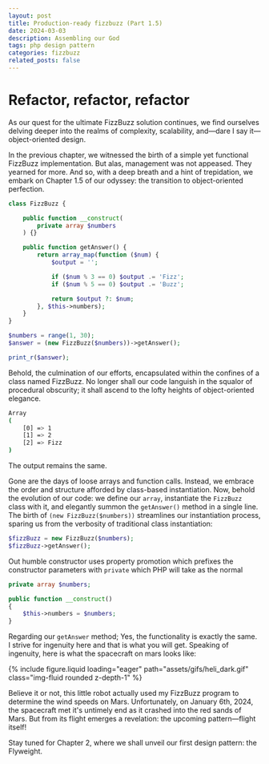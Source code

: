 ```yaml
---
layout: post
title: Production-ready fizzbuzz (Part 1.5)
date: 2024-03-03
description: Assembling our God
tags: php design pattern
categories: fizzbuzz
related_posts: false
---
```


# Refactor, refactor, refactor

As our quest for the ultimate FizzBuzz solution continues, we find ourselves delving deeper into the realms of complexity, scalability, and—dare I say it—object-oriented design. 

In the previous chapter, we witnessed the birth of a simple yet functional FizzBuzz implementation. But alas, management was not appeased. They yearned for more. And so, with a deep breath and a hint of trepidation, we embark on Chapter 1.5 of our odyssey: the transition to object-oriented perfection.

```php
class FizzBuzz {

    public function __construct(
        private array $numbers
    ) {}

    public function getAnswer() {
        return array_map(function ($num) {
            $output = '';

            if ($num % 3 == 0) $output .= 'Fizz';
            if ($num % 5 == 0) $output .= 'Buzz';

            return $output ?: $num;
        }, $this->numbers);
    }
}

$numbers = range(1, 30);
$answer = (new FizzBuzz($numbers))->getAnswer();

print_r($answer);
```

Behold, the culmination of our efforts, encapsulated within the confines of a class named FizzBuzz. No longer shall our code languish in the squalor of procedural obscurity; it shall ascend to the lofty heights of object-oriented elegance.

```bash
Array
(
    [0] => 1
    [1] => 2
    [2] => Fizz
)
```
The output remains the same.

Gone are the days of loose arrays and function calls. Instead, we embrace the order and structure afforded by class-based instantiation. Now, behold the evolution of our code: we define our `array`, instantiate the `FizzBuzz` class with it, and elegantly summon the `getAnswer()` method in a single line. The birth of `(new FizzBuzz($numbers))` streamlines our instantiation process, sparing us from the verbosity of traditional class instantiation: 
```php
$fizzBuzz = new FizzBuzz($numbers);
$fizzBuzz->getAnswer();
```

Out humble constructor uses property promotion which prefixes the constructor parameters with `private` which PHP will take as the normal
```php
private array $numbers;

public function __construct()
{
    $this->numbers = $numbers;
}
```

Regarding our `getAnswer` method; Yes, the functionality is exactly the same. I strive for ingenuity here and that is what you will get. Speaking of ingenuity, here is what the spacecraft on mars looks like:

{% include figure.liquid loading="eager" path="assets/gifs/heli_dark.gif" class="img-fluid rounded z-depth-1" %}

Believe it or not, this little robot actually used my FizzBuzz program to determine the wind speeds on Mars. Unfortunately, on January 6th, 2024, the spacecraft met it's untimely end as it crashed into the red sands of Mars. But from its flight emerges a revelation: the upcoming pattern—flight itself!

Stay tuned for Chapter 2, where we shall unveil our first design pattern: the Flyweight.